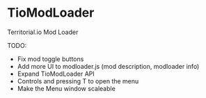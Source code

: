 # TioModLoader
Territorial.io Mod Loader

TODO:
* Fix mod toggle buttons
* Add more UI to modloader.js (mod description, modloader info)
* Expand TioModLoader API
* Controls and pressing T to open the menu
* Make the Menu window scaleable
